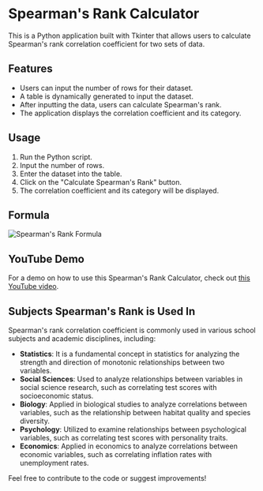 # Spearman's Rank Calculator

This is a Python application built with Tkinter that allows users to calculate Spearman's rank correlation coefficient for two sets of data.

## Features

- Users can input the number of rows for their dataset.
- A table is dynamically generated to input the dataset.
- After inputting the data, users can calculate Spearman's rank.
- The application displays the correlation coefficient and its category.

## Usage

1. Run the Python script.
2. Input the number of rows.
3. Enter the dataset into the table.
4. Click on the "Calculate Spearman's Rank" button.
5. The correlation coefficient and its category will be displayed.

## Formula

![Spearman's Rank Formula](https://www.nlm.nih.gov/oet/ed/stats/img/SDFormula.png)

## YouTube Demo

For a demo on how to use this Spearman's Rank Calculator, check out [this YouTube video](https://youtu.be/HbgG2THORa8).

## Subjects Spearman's Rank is Used In

Spearman's rank correlation coefficient is commonly used in various school subjects and academic disciplines, including:

- **Statistics**: It is a fundamental concept in statistics for analyzing the strength and direction of monotonic relationships between two variables.
- **Social Sciences**: Used to analyze relationships between variables in social science research, such as correlating test scores with socioeconomic status.
- **Biology**: Applied in biological studies to analyze correlations between variables, such as the relationship between habitat quality and species diversity.
- **Psychology**: Utilized to examine relationships between psychological variables, such as correlating test scores with personality traits.
- **Economics**: Applied in economics to analyze correlations between economic variables, such as correlating inflation rates with unemployment rates.

Feel free to contribute to the code or suggest improvements!

